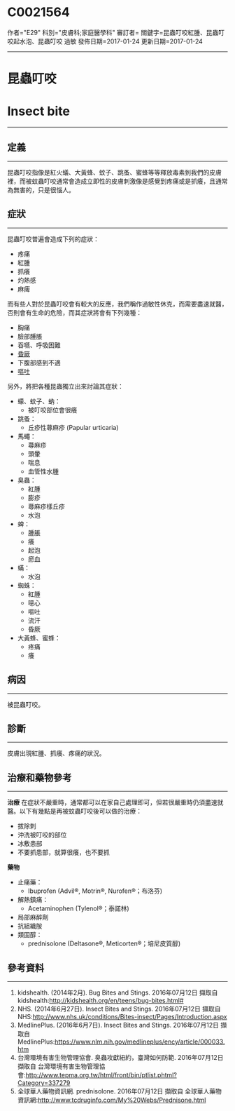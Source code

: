 # C0021564
作者="E29"
科別="皮膚科;家庭醫學科"
審訂者=
關鍵字=昆蟲叮咬紅腫、昆蟲叮咬起水泡、昆蟲叮咬 過敏
發佈日期=2017-01-24
更新日期=2017-01-24

----------
# 昆蟲叮咬
# Insect bite
----------
## 定義
----------

昆蟲叮咬指像是紅火蟻、大黃蜂、蚊子、跳蚤、蜜蜂等等釋放毒素到我們的皮膚裡，而被蚊蟲叮咬通常會造成立即性的皮膚刺激像是感覺到疼痛或是抓癢，且通常為無害的，只是很惱人。

## 症狀
----------

昆蟲叮咬普遍會造成下列的症狀：

- 疼痛
- 紅腫
- 抓癢
- 灼熱感
- 麻痺

而有些人對於昆蟲叮咬會有較大的反應，我們稱作過敏性休克，而需要盡速就醫，否則會有生命的危險，而其症狀將會有下列幾種：

- 胸痛
- 臉部腫脹
- 吞嚥、呼吸困難
- [昏厥](C0039070)
- 下腹部感到不適
- [嘔吐](C0042963)

另外，將把各種昆蟲獨立出來討論其症狀：

- 蠓、蚊子、蚋：
  - 被叮咬部位會很癢
- 跳蚤：
  - 丘疹性蕁麻疹 (Papular urticaria)
- 馬蠅：
  - 蕁麻疹
  - 頭暈
  - 喘息
  - 血管性水腫
- 臭蟲：
  - 紅腫
  - 膨疹
  - 蕁麻疹樣丘疹
  - 水泡
- 蜱：
  - 腫脹
  - 癢
  - 起泡
  - 瘀血
- 蟎：
  - 水泡
- 蜘蛛：
  - 紅腫
  - 噁心
  - 嘔吐
  - 流汗
  - 昏厥
- 大黃蜂、蜜蜂：
  - 疼痛
  - 癢
## 病因
----------

被昆蟲叮咬。

## 診斷
----------

皮膚出現紅腫、抓癢、疼痛的狀況。

## 治療和藥物參考
----------

**治療**
在症狀不嚴重時，通常都可以在家自己處理即可，但若很嚴重時仍須盡速就醫。以下有幾點是再被蚊蟲叮咬後可以做的治療：

- 拔除刺
- 沖洗被叮咬的部位
- 冰敷患部
- 不要抓患部，就算很癢，也不要抓

**藥物**

- 止痛藥：
  - Ibuprofen (Advil®, Motrin®, Nurofen®；布洛芬)
- 解熱鎮痛：
  - Acetaminophen (Tylenol®；泰諾林)
- 局部麻醉劑
- 抗組織胺
- 類固醇：
  - prednisolone (Deltasone®, Meticorten®；培尼皮質醇)
## 參考資料
----------
1. kidshealth. (2014年2月). Bug Bites and Stings. 2016年07月12日 擷取自 kidshealth:http://kidshealth.org/en/teens/bug-bites.html#
2. NHS. (2014年6月27日). Insect Bites and Stings. 2016年07月12日 擷取自 NHS:http://www.nhs.uk/conditions/Bites-insect/Pages/Introduction.aspx
3. MedlinePlus. (2016年6月7日). Insect Bites and Stings. 2016年07月12日 擷取自MedlinePlus:https://www.nlm.nih.gov/medlineplus/ency/article/000033.htm
4. 台灣環境有害生物管理協會. 臭蟲攻獻紐約，臺灣如何防範. 2016年07月12日 擷取自 台灣環境有害生物管理協會:http://www.tepma.org.tw/html/front/bin/ptlist.phtml?Category=337279
5. 全球華人藥物資訊網. prednisolone. 2016年07月12日 擷取自 全球華人藥物資訊網:http://www.tcdruginfo.com/My%20Webs/Prednisone.html

